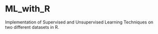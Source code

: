 # ML_with_R
Implementation of Supervised and Unsupervised Learning Techniques on two different datasets in R.
